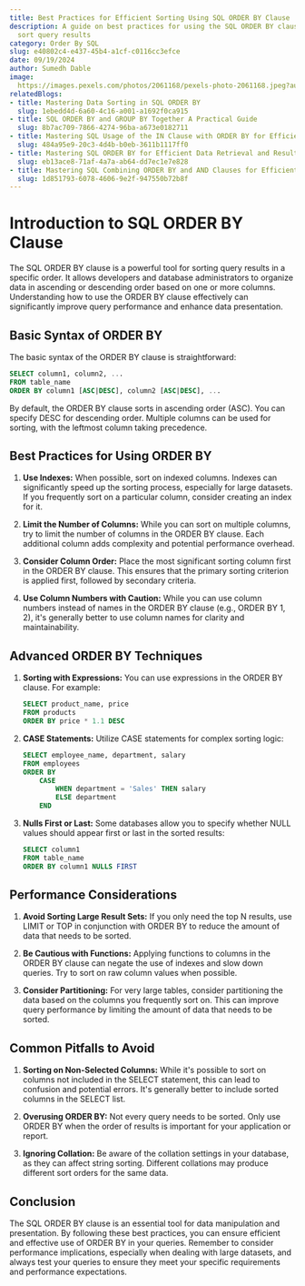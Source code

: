 ```yaml
---
title: Best Practices for Efficient Sorting Using SQL ORDER BY Clause
description: A guide on best practices for using the SQL ORDER BY clause to efficiently
  sort query results
category: Order By SQL
slug: e40802c4-e437-45b4-a1cf-c0116cc3efce
date: 09/19/2024
author: Sumedh Dable
image: 
  https://images.pexels.com/photos/2061168/pexels-photo-2061168.jpeg?auto=compress&cs=tinysrgb&w=600
relatedBlogs:
- title: Mastering Data Sorting in SQL ORDER BY
  slug: 1ebedd4d-6a60-4c16-a001-a1692f0ca915
- title: SQL ORDER BY and GROUP BY Together A Practical Guide
  slug: 8b7ac709-7866-4274-96ba-a673e0182711
- title: Mastering SQL Usage of the IN Clause with ORDER BY for Efficient Querying
  slug: 484a95e9-20c3-4d4b-b0eb-3611b1117ff0
- title: Mastering SQL ORDER BY for Efficient Data Retrieval and Result Sorting
  slug: eb13ace8-71af-4a7a-ab64-dd7ec1e7e828
- title: Mastering SQL Combining ORDER BY and AND Clauses for Efficient Data Retrieval
  slug: 1d851793-6078-4606-9e2f-947550b72b8f
---
```


# Introduction to SQL ORDER BY Clause

The SQL ORDER BY clause is a powerful tool for sorting query results in a specific order. It allows developers and database administrators to organize data in ascending or descending order based on one or more columns. Understanding how to use the ORDER BY clause effectively can significantly improve query performance and enhance data presentation.

## Basic Syntax of ORDER BY

The basic syntax of the ORDER BY clause is straightforward:

```sql
SELECT column1, column2, ...
FROM table_name
ORDER BY column1 [ASC|DESC], column2 [ASC|DESC], ...
```

By default, the ORDER BY clause sorts in ascending order (ASC). You can specify DESC for descending order. Multiple columns can be used for sorting, with the leftmost column taking precedence.

## Best Practices for Using ORDER BY

1. **Use Indexes:** When possible, sort on indexed columns. Indexes can significantly speed up the sorting process, especially for large datasets. If you frequently sort on a particular column, consider creating an index for it.

2. **Limit the Number of Columns:** While you can sort on multiple columns, try to limit the number of columns in the ORDER BY clause. Each additional column adds complexity and potential performance overhead.

3. **Consider Column Order:** Place the most significant sorting column first in the ORDER BY clause. This ensures that the primary sorting criterion is applied first, followed by secondary criteria.

4. **Use Column Numbers with Caution:** While you can use column numbers instead of names in the ORDER BY clause (e.g., ORDER BY 1, 2), it's generally better to use column names for clarity and maintainability.

## Advanced ORDER BY Techniques

1. **Sorting with Expressions:** You can use expressions in the ORDER BY clause. For example:
   ```sql
   SELECT product_name, price
   FROM products
   ORDER BY price * 1.1 DESC
   ```

2. **CASE Statements:** Utilize CASE statements for complex sorting logic:
   ```sql
   SELECT employee_name, department, salary
   FROM employees
   ORDER BY 
       CASE 
           WHEN department = 'Sales' THEN salary
           ELSE department
       END
   ```

3. **Nulls First or Last:** Some databases allow you to specify whether NULL values should appear first or last in the sorted results:
   ```sql
   SELECT column1
   FROM table_name
   ORDER BY column1 NULLS FIRST
   ```

## Performance Considerations

1. **Avoid Sorting Large Result Sets:** If you only need the top N results, use LIMIT or TOP in conjunction with ORDER BY to reduce the amount of data that needs to be sorted.

2. **Be Cautious with Functions:** Applying functions to columns in the ORDER BY clause can negate the use of indexes and slow down queries. Try to sort on raw column values when possible.

3. **Consider Partitioning:** For very large tables, consider partitioning the data based on the columns you frequently sort on. This can improve query performance by limiting the amount of data that needs to be sorted.

## Common Pitfalls to Avoid

1. **Sorting on Non-Selected Columns:** While it's possible to sort on columns not included in the SELECT statement, this can lead to confusion and potential errors. It's generally better to include sorted columns in the SELECT list.

2. **Overusing ORDER BY:** Not every query needs to be sorted. Only use ORDER BY when the order of results is important for your application or report.

3. **Ignoring Collation:** Be aware of the collation settings in your database, as they can affect string sorting. Different collations may produce different sort orders for the same data.

## Conclusion

The SQL ORDER BY clause is an essential tool for data manipulation and presentation. By following these best practices, you can ensure efficient and effective use of ORDER BY in your queries. Remember to consider performance implications, especially when dealing with large datasets, and always test your queries to ensure they meet your specific requirements and performance expectations.